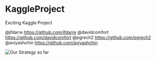 # KaggleProject
Exciting Kaggle Project

@jfdarre https://github.com/jfdarre
@davidcomfort https://github.com/davidcomfort
@pgrech2 https://github.com/pgrech2
@aviyashchin https://github.com/aviyashchin

![Our Strategy so far](https://imgs.xkcd.com/comics/efficiency.png)
